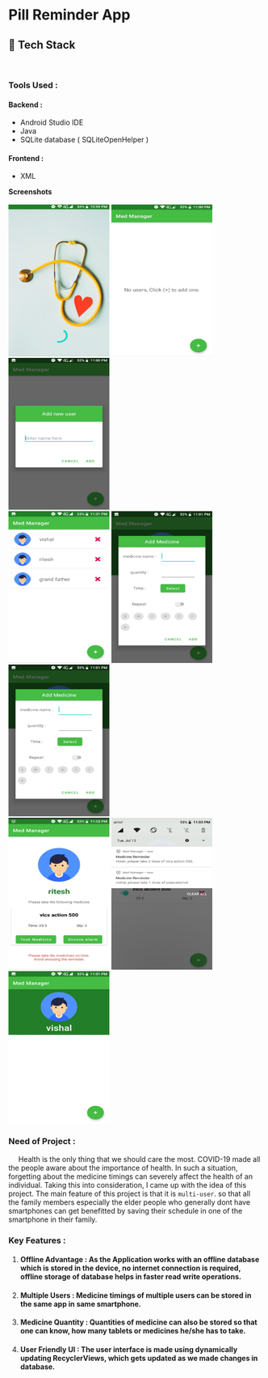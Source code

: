 # Pill Reminder App

## 📌 Tech Stack



<br>

### Tools Used :
#### Backend :
  * Android Studio IDE
  * Java 
  * SQLite database ( SQLiteOpenHelper )
#### Frontend :
  * XML

<b>Screenshots</b><br><br>
<img src="screenshots/shot1.jpg" width="200" height="300">
<img src="screenshots/shot2.jpg" width="200" height="300">
<img src="screenshots/shot3.jpg" width="200" height="300">
<br>
<img src="screenshots/shot4.jpg" width="200" height="300">
<img src="screenshots/shot5.jpg" width="200" height="300">
<img src="screenshots/shot5.jpg" width="200" height="300">
<br>
<img src="screenshots/shot7.jpg" width="200" height="300">
<img src="screenshots/shot8.jpg" width="200" height="300">
<img src="screenshots/shot9.jpg" width="200" height="300">


### Need of Project :
&nbsp;&nbsp;&nbsp;&nbsp; Health is the only thing that we should care the most. COVID-19 made all the people aware about the importance of health. In such a situation, forgetting about the medicine timings can severely affect the health of an individual. Taking this into consideration, I came up with the idea of this project. The main feature of this project is that it is `multi-user`. so that all the family members especially the elder people who generally dont have smartphones can get benefitted by saving their schedule in one of the smartphone in their family.

### Key Features :
1. #### **Offline Advantage** : As the Application works with an offline database which is stored in the device, no internet connection is required, offline storage of database helps in faster read write operations.
2. #### **Multiple Users** : Medicine timings of multiple users can be stored in the same app in same smartphone.
3. #### **Medicine Quantity** : Quantities of medicine can also be stored so that one can know, how many tablets or medicines he/she has to take.
4. #### **User Friendly UI** : The user interface is made using dynamically updating RecyclerViews, which gets updated as we made changes in database.


